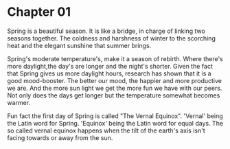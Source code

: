 # Chapter 01

Spring is a beautiful season. It is like a bridge, in charge of linking two seasons together. 
The coldness and harshness of winter to the scorching heat and the elegant sunshine that summer brings. 

Spring's moderate temperature's, make it a season of rebirth.  Where there's more daylight,the  day's are longer 
and the night's shorter. Given the fact that Spring gives us more daylight hours, research has shown 
that it is a good mood-booster. The better our mood, the happier and more productive we are. And the more sun light we get 
the more fun we have with our peers.
Not only does the days get longer 
but the temperature somewhat becomes warmer. 

Fun fact the first day of Spring is called "The Vernal Equinox". 
'Vernal' being the Latin word for Spring.
'Equinox' being the Latin word for equal days.
The so called vernal equinox happens when the tilt of 
the earth's axis isn't facing towards or away from the sun.